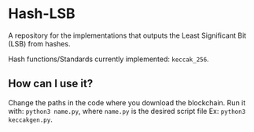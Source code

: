 # Hash-LSB

A repository for the implementations that outputs the Least Significant Bit (LSB) from hashes.

Hash functions/Standards currently implemented: `keccak_256`.

## How can I use it?

Change the paths in the code where you download the blockchain. Run it with: `python3 name.py`, where `name.py` is the desired script file Ex: `python3 keccakgen.py`.


